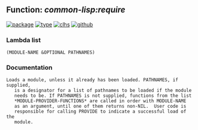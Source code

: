 ## Function: ***common-lisp:require***
[![package](https://img.shields.io/badge/Package-COMMON--LISP-5f9ea0.svg?style=social&colorA=999999)](../) [![type](https://img.shields.io/badge/Type-Function-5f9ea0.svg?style=social&colorA=999999)](../#function) [![clhs](https://img.shields.io/badge/CLHS-REQUIRE-5f9ea0.svg?style=social&colorA=999999)](http://www.lispworks.com/documentation/HyperSpec/Body/f_provid.htm) [![github](https://img.shields.io/badge/GitHub-View_the_source-5f9ea0.svg?style=social&colorA=999999&logo=github)](https://github.com/sbcl/sbcl/blob/master/src/code/module.lisp/) 
### Lambda list
```
(MODULE-NAME &OPTIONAL PATHNAMES)
```
### Documentation
```
Loads a module, unless it already has been loaded. PATHNAMES, if supplied,
   is a designator for a list of pathnames to be loaded if the module
   needs to be. If PATHNAMES is not supplied, functions from the list
   *MODULE-PROVIDER-FUNCTIONS* are called in order with MODULE-NAME
   as an argument, until one of them returns non-NIL.  User code is
   responsible for calling PROVIDE to indicate a successful load of the
   module.
```

